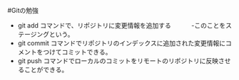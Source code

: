 #Gitの勉強
- git add コマンドで、リポジトリに変更情報を追加する
　　　-このことをステージングという。
- git commit コマンドでリポジトリのインデックスに追加された変更情報にコメントをつけてコミットできる。
- git push コマンドでローカルのコミットをリモートのリポジトリに反映させることができる。

